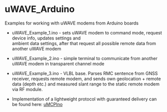 # uWAVE_Arduino
Examples for working with uWAVE modems from Arduino boards  
  
* uWAVE_Example_1.ino - sets uWAVE modem to command mode, request device info, updates settings and   
  ambient data settings, after that request all possible remote data from another uWAVE modem
* uWAVE_Example_2.ino - simple terminal to communicate from another uWAVE modem in transparent channel mode
* uWAVE_Example_3.ino - VLBL base. Parses RMC sentence from GNSS receiver, requests remote modem, and sends own geolocation +
  remote data (depth etc.) and measured slant range to the static remote modem via RF module.

* Implementation of a lightweight protocol with guaranteed delivery can be found here: [uMCPIno](https://github.com/AlekUnderwater/uMCPIno)
